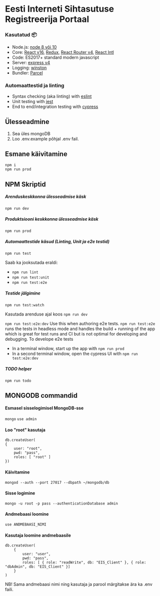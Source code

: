# Eesti Interneti Sihtasutuse Registreerija Portaal

### Kasutatud 📦
 - Node.js: [node 8 või 10](https://nodejs.org/en/)
 - Core: [React v16](https://www.npmjs.com/package/react), [Redux](https://www.npmjs.com/package/redux), [React Router v4](https://www.npmjs.com/package/react-router), [React Intl](https://github.com/yahoo/react-intl)
 - Code: ES2017+ standard modern javascript
 - Server: [express v4](https://www.npmjs.com/package/express)
 - Logging: [winston](https://www.npmjs.com/package/winston)
 - Bundler: [Parcel](https://parceljs.org/)

### Automaattestid ja linting
 - Syntax checking (aka linting) with [eslint](https://www.npmjs.com/package/eslint)
 - Unit testing with [jest](http://facebook.github.io/jest/)
 - End to end/integration testing with [cypress](https://www.cypress.io/)

## Ülesseadmine
1) Sea üles mongoDB
2) Loo .env.example põhjal .env fail.

## Esmane käivitamine
```console
npm i
npm run prod
```

## NPM Skriptid

##### Arenduskeskkonna ülesseadmise käsk
```npm run dev```
##### Produktsiooni keskkonna ülesseadmise käsk
```npm run prod```
##### Automaattestide käsud (Linting, Unit ja e2e testid)
```npm run test```

Saab ka jooksutada eraldi: 
- ```npm run lint```
- ```npm run test:unit```
- ```npm run test:e2e```

##### Testide jälgimine
```npm run test:watch```

Kasutada arenduse ajal koos ```npm run dev```

```npm run test:e2e:dev```
Use this when authoring e2e tests. ```npm run test:e2e``` runs the tests in headless mode and handles the build + running of the app which is great for test runs and CI but is not optimal for developing and debugging. To develope e2e tests 
 - In a terminal window, start up the app with ```npm run prod```
 - In a second terminal window, open the cypress UI with ```npm run test:e2e:dev```

##### TODO helper
```npm run todo```


## MONGODB commandid
#### Esmasel sisselogimisel MongoDB-sse
```mongo```
```use admin```
#### Loo "root" kasutaja
```
db.createUser(
{
    user: "root",
    pwd: "pass",
    roles: [ "root" ]
})
```
#### Käivitamine
```mongod --auth --port 27017 --dbpath ~/mongodb/db```
#### Sisse logimine
```mongo -u root -p pass --authenticationDatabase admin```
#### Andmebaasi loomine
```use ANDMEBAASI_NIMI ```
#### Kasutaja loomine andmebaasile
```
db.createUser(
    {
        user: "user",
        pwd: "pass",
        roles: [ { role: "readWrite", db: "EIS_Client" }, { role: "dbAdmin", db: "EIS_Client" }]
    }
)
```
NB! Sama andmebaasi nimi ning kasutaja ja parool märgitakse ära ka .env faili.